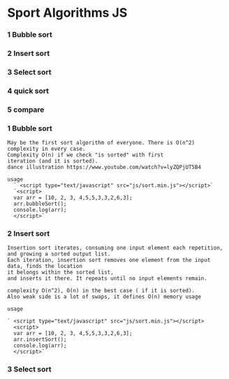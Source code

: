 # Sport Algorithms JS
### 1 Bubble sort
### 2 Insert sort
### 3 Select sort
### 4 quick sort
### 5 compare 




### 1 Bubble sort
    May be the first sort algorithm of everyone. There is O(n^2) complexity in every case. 
    Complexity O(n) if we check "is sorted" with first
    iteration (and it is sorted).
    dance illustration https://www.youtube.com/watch?v=lyZQPjUT5B4
    
    usage 
      ` <script type="text/javascript" src="js/sort.min.js"></script>`
      `<script> 
      var arr = [10, 2, 3, 4,5,5,3,3,2,6,3];
      arr.bubbleSort();
      console.log(arr);
      </script>`
      
### 2 Insert sort
    Insertion sort iterates, consuming one input element each repetition, and growing a sorted output list. 
    Each iteration, insertion sort removes one element from the input data, finds the location 
    it belongs within the sorted list,
    and inserts it there. It repeats until no input elements remain.
    
    complexity O(n^2), O(n) in the best case ( if it is sorted).
    Also weak side is a lot of swaps, it defines O(n) memory usage
    
    usage
    
    ` <script type="text/javascript" src="js/sort.min.js"></script>
      <script> 
      var arr = [10, 2, 3, 4,5,5,3,3,2,6,3];
      arr.insertSort();
      console.log(arr);
      </script>`
      
### 3 Select sort
    
